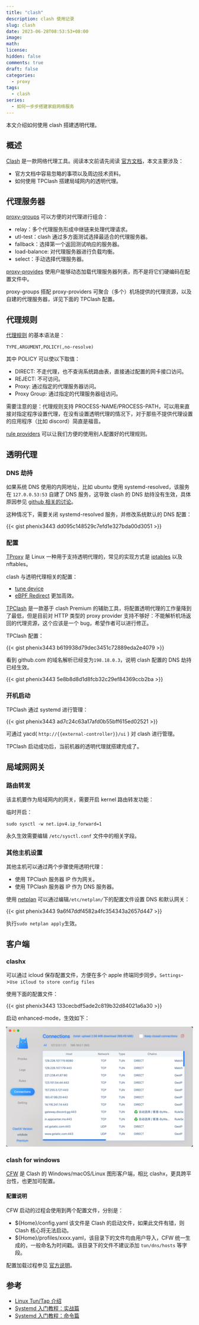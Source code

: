 ```yaml
---
title: "clash"
description: clash 使用记录
slug: clash
date: 2023-06-28T08:53:53+08:00
image:
math:
license:
hidden: false
comments: true
draft: false
categories:
  - proxy
tags:
  - clash
series:
  - 如何一步步搭建家庭网络服务
---
```


本文介绍如何使用 clash 搭建透明代理。

<!--more-->
## 概述

[Clash](https://github.com/Dreamacro/clash) 是一款网络代理工具。阅读本文前请先阅读 [官方文档](https://dreamacro.github.io/clash/configuration/introduction.html)，本文主要涉及：

- 官方文档中容易忽略的事项以及周边技术资料。
- 如何使用 TPClash 搭建局域网内的透明代理。

## 代理服务器

[proxy-groups](https://dreamacro.github.io/clash/configuration/outbound.html#proxy-groups) 可以方便的对代理进行组合：

- relay：多个代理服务形成中继链来处理代理请求。
- utl-test：clash 通过多方面测试选择最适合的代理服务器。
- fallback：选择第一个返回测试响应的服务器。
- load-balance: 对代理服务器进行负载均衡。
- select：手动选择代理服务器。

[proxy-provides](https://dreamacro.github.io/clash/configuration/outbound.html#proxy-providers) 使用户能够动态加载代理服务器列表，而不是将它们硬编码在配置文件中。

proxy-groups 搭配 proxy-providers 可聚合（多个）机场提供的代理资源，以及自建的代理服务器，详见下面的 TPClash 配置。

## 代理规则

[代理规则](https://dreamacro.github.io/clash/configuration/rules.html#rules) 的基本语法是：

```shell
TYPE,ARGUMENT,POLICY(,no-resolve)
```

其中 POLICY 可以使以下取值：

- DIRECT: 不走代理，也不查询系统路由表，直接通过配置的网卡接口访问。
- REJECT: 不可访问。
- Proxy: 通过指定的代理服务器访问。
- Proxy Group: 通过指定的代理服务器组访问。

需要注意的是：代理规则支持 PROCESS-NAME/PROCESS-PATH，可以用来直接对指定程序设置代理，在没有设置透明代理的情况下，对于那些不提供代理设置的应用程序（比如 discord）简直是福音。

[rule providers](https://dreamacro.github.io/clash/premium/rule-providers.html#rule-providers) 可以让我们方便的使用别人配置好的代理规则。

## 透明代理

### DNS 劫持

如果系统 DNS 使用的内网地址，比如 ubuntu 使用 systemd-resolved，该服务在 `127.0.0.53:53` 自建了 DNS 服务，这导致 clash 的 DNS 劫持没有生效，具体原因参见 [github 相关的讨论](https://github.com/Dreamacro/clash/issues/2615)。

这种情况下，需要关闭 systemd-resolved 服务，并修改系统默认的 DNS 配置：

{{< gist phenix3443 dd095c148529c7efd1e327bda00d3051 >}}

### 配置

[TProxy](https://liqiang.io/post/tproxy-in-linux) 是 Linux 一种用于支持透明代理的，常见的实现方式是 [iptables](https://liqiang.io/post/dive-in-iptables) 以及 nftables。

clash 与透明代理相关的配置：

- [tune device](https://dreamacro.github.io/clash/premium/tun-device.html#tun-device)
- [eBPF Redirect](https://dreamacro.github.io/clash/premium/ebpf.html) 更加高效。

[TPClash](https://github.com/mritd/tpclash) 是一款基于 clash Premium 的辅助工具，将配置透明代理的工作量降到了最低，但是目前对 HTTP 类型的 proxy provider 支持不够好：不能解析机场返回的代理资源，这个应该是一个 bug，希望作者可以进行修正。

TPClash 配置：

{{< gist phenix3443 b619938d79dec3451c72889eda2e4079 >}}

看到 github.com 的域名解析已经变为`198.18.0.3`，说明 clash 配置的 DNS 劫持已经生效。

{{< gist phenix3443 5e8b8d8d1d8fcb32c29ef84369ccb2ba >}}

### 开机启动

TPClash 通过 systemd 进行管理：

{{< gist phenix3443 ad7c24c63a17afd0b55bff615ed02521 >}}

可通过 yacd( `http://{{external-controller}}/ui` ) 对 clash 进行管理。

TPClash 启动成功后，当前机器的透明代理就搭建完成了。

## 局域网网关

### 路由转发

该主机要作为局域网内的网关，需要开启 kernel 路由转发功能：

临时开启：

```shell
sudo sysctl -w net.ipv4.ip_forward=1
```

永久生效需要编辑 `/etc/sysctl.conf` 文件中的相关字段。

### 其他主机设置

其他主机可以通过两个步骤使用透明代理：

- 使用 TPClash 服务器 IP 作为网关。
- 使用 TPClash 服务器 IP 作为 DNS 服务器。

使用 [netplan](https://linux.fasionchan.com/zh_CN/latest/administration/network/netplan.html) 可以通过编辑`/etc/netplan/`下的配置文件设置 DNS 和默认网关：

{{< gist phenix3443 9a6f47ddf4582a4fc354343a2657d447 >}}

执行`sudo netplan apply`生效。

## 客户端

### clashx

可以通过 icloud 保存配置文件，方便在多个 apple 终端同步同步。`Settings`->`Use iCloud to store config files`

使用下面的配置文件：

{{< gist phenix3443 133cecbdf5ade2c819b32d84021a6a30 >}}

启动 enhanced-mode，生效如下：

![clashx-tune](images/clashx-tun.png)

### clash for windows

[CFW](https://docs.cfw.lbyczf.com/) 是 Clash 的 Windows/macOS/Linux 图形客户端，相比 clashx，更具跨平台性，也更加可配置。

#### 配置说明

CFW 启动的过程会使用到两个配置文件，分别是：

- ${Home}/config.yaml 该文件是 Clash 的启动文件，如果此文件有错，则 Clash 核心将无法启动。
- ${Home}/profiles/xxxx.yaml，该目录下的文件均由用户导入，CFW 统一生成的，一般命名为时间戳。该目录下的文件不建议添加 `tun/dns/hosts` 等字段。

配置加载过程参见 [官方说明](https://docs.cfw.lbyczf.com/contents/configfile.html#%E5%8A%A0%E8%BD%BD%E8%BF%87%E7%A8%8B)。

## 参考

- [Linux Tun/Tap 介绍](https://www.zhaohuabing.com/post/2020-02-24-linux-taptun/)
- [Systemd 入门教程：实战篇](https://www.ruanyifeng.com/blog/2016/03/systemd-tutorial-part-two.html)
- [Systemd 入门教程：命令篇](https://www.ruanyifeng.com/blog/2016/03/systemd-tutorial-commands.html)

